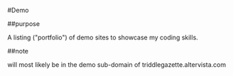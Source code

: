 #Demo

##purpose

A listing ("portfolio") of demo sites to showcase my coding skills.

##note

will most likely be in the demo sub-domain of triddlegazette.altervista.com
